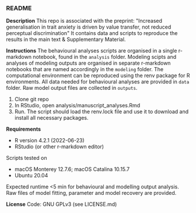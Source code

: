 ### README

**Description**
This repo is associated with the preprint:  "Increased generalisation in trait anxiety is driven by value transfer, not reduced perceptual discrimination"
It contains data and scripts to reproduce the results in the main text & Supplementary Material. 

**Instructions**
The behavioural analyses scripts are organised in a single r-markdown notebook, found in the `analysis` folder. 
Modeling scipts and analyses of modeling outputs are organised in separate r-markdown notebooks that are named accordingly in the `modeling` folder. The computational environment can be reproduced using the renv package for R environments.
All data needed for behavioural analyses are provided in `data` folder. Raw model output files are collected in `outputs`. 

1. Clone git repo 
2. In RStudio, open analysis/manuscript_analyses.Rmd
3. Run. The script should load the renv.lock file and use it to download and install all necessary packages.

**Requirements**
* R version 4.2.1 (2022-06-23)
* RStudio (or other r-markdown editor)

Scripts tested on
- macOS Monterey 12.7.6; macOS Catalina 10.15.7
- Ubuntu 20.04

Expected runtime
<5 min for behavioural and modelling output analysis. Raw files of model fitting, parameter and model recovery are provided. 

**License**
Code: GNU GPLv3 (see LICENSE.md)


